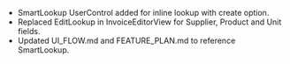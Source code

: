 - SmartLookup UserControl added for inline lookup with create option.
- Replaced EditLookup in InvoiceEditorView for Supplier, Product and Unit fields.
- Updated UI_FLOW.md and FEATURE_PLAN.md to reference SmartLookup.

